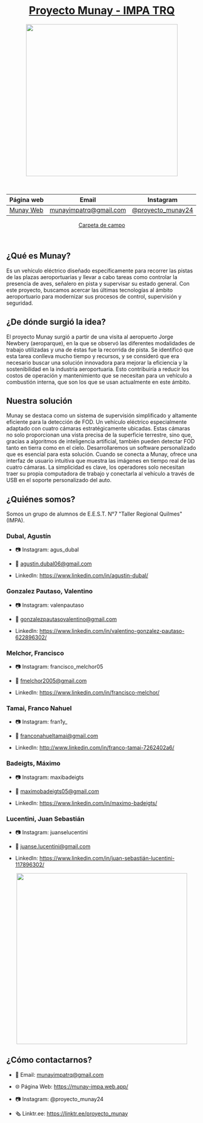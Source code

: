 <div align="center">

# [Proyecto Munay - IMPA TRQ](https://www.instagram.com/proyecto_munay24/)

<img src="Multimedia 2024/Diseños/munay transparente.png" height="400" width="400" />

&nbsp;

| Página web | Email | Instagram |
|------------|-------|-----------|
|[Munay Web](https://munay-impa.web.app/)|munayimpatrq@gmail.com|[@proyecto_munay24](https://www.instagram.com/proyecto_munay24/)|

[Carpeta de campo](https://docs.google.com/document/d/1iEDpXWB5f0wMk0qT9sCNHTZRmYYTim4XL416siWD0ac/edit?usp=sharing)

&nbsp;

</div>

## ¿Qué es Munay?
Es un vehículo eléctrico diseñado específicamente para recorrer las pistas de las plazas aeroportuarias y llevar a cabo tareas como controlar la presencia de aves, señalero en pista y supervisar su estado general. Con este proyecto, buscamos acercar las últimas tecnologías al ámbito aeroportuario para modernizar sus procesos de control, supervisión y seguridad.

## ¿De dónde surgió la idea?
El proyecto Munay surgió a partir de una visita al aeropuerto Jorge Newbery (aeroparque), en la que se observó las diferentes modalidades de trabajo utilizadas y una de éstas fue la recorrida de pista. Se identificó que esta tarea conlleva mucho tiempo y recursos, y se consideró que era necesario buscar una solución innovadora para mejorar la eficiencia y la sostenibilidad en la industria aeroportuaria. Esto contribuiría a reducir los costos de operación y mantenimiento que se necesitan para un vehículo a combustión interna, que son los que se usan actualmente en este ámbito.

## Nuestra solución
Munay se destaca como un sistema de supervisión simplificado y altamente eficiente para la detección de FOD. Un vehículo eléctrico especialmente adaptado con cuatro cámaras estratégicamente ubicadas. Estas cámaras no solo proporcionan una vista precisa de la superficie terrestre, sino que, gracias a algoritmos de inteligencia artificial, también pueden detectar FOD tanto en tierra como en el cielo. Desarrollaremos un software personalizado que es esencial para esta solución. Cuando se conecta a Munay, ofrece una interfaz de usuario intuitiva que muestra las imágenes en tiempo real de las cuatro cámaras. La simplicidad es clave, los operadores solo necesitan traer su propia computadora de trabajo y conectarla al vehículo a través de USB en el soporte personalizado del auto.


## ¿Quiénes somos?

Somos un grupo de alumnos de E.E.S.T. N°7 "Taller Regional Quilmes" (IMPA).

### Dubal, Agustín
* 📷 Instagram: agus_dubal

* 📧 agustin.dubal06@gmail.com

* LinkedIn: https://www.linkedin.com/in/agustin-dubal/

### Gonzalez Pautaso, Valentino
* 📷 Instagram: valenpautaso

* 📧 gonzalezpautasovalentino@gmail.com
  
* LinkedIn: https://www.linkedin.com/in/valentino-gonzalez-pautaso-622896302/

### Melchor, Francisco
* 📷 Instagram: francisco_melchor05

* 📧 fmelchor2005@gmail.com

* LinkedIn: https://www.linkedin.com/in/francisco-melchor/

### Tamai, Franco Nahuel
* 📷 Instagram: fran1y_

* 📧 franconahueltamai@gmail.com

* LinkedIn: http://www.linkedin.com/in/franco-tamai-7262402a6/

### Badeigts, Máximo
* 📷 Instagram: maxibadeigts

* 📧 maximobadeigts05@gmail.com
  
* LinkedIn: https://www.linkedin.com/in/maximo-badeigts/

### Lucentini, Juan Sebastián
* 📷 Instagram: juanselucentini

* 📧 juanse.lucentini@gmail.com

* LinkedIn: https://www.linkedin.com/in/juan-sebastián-lucentini-117896302/


<div align="center">

<img src="/imagenes/fotogrupal_munay.jpg" width="450"/>

</div>

## ¿Cómo contactarnos?

* 📧 Email: munayimpatrq@gmail.com

* 🌐 Página Web: https://munay-impa.web.app/
  
* 📷 Instagram: @proyecto_munay24

* 🗞️ Linktr.ee: https://linktr.ee/proyecto_munay
